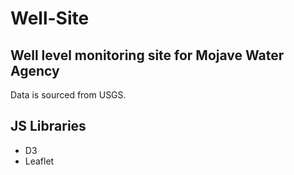 # Well-Site
## Well level monitoring site for Mojave Water Agency
Data is sourced from USGS.


## JS Libraries
- D3
- Leaflet
